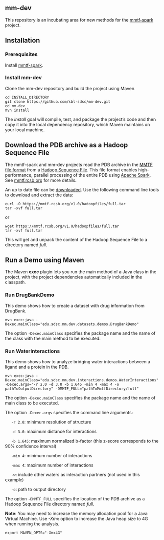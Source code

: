 ## mm-dev
This repository is an incubating area for new methods for the [mmtf-spark](https://github.com/sbl-sdsc/mmtf-spark) project.

## Installation
### Prerequisites
Install [mmtf-spark](https://github.com/sbl-sdsc/mmtf-spark).

### Install mm-dev
Clone the mm-dev repository and build the project using Maven.

```
cd INSTALL_DIRECTORY
git clone https://github.com/sbl-sdsc/mm-dev.git
cd mm-dev
mvn install
```
The *install* goal will compile, test, and package the project’s code and then copy it into the local dependency repository, which Maven maintains on your local machine.


## Download the PDB archive as a Hadoop Sequence File
The mmtf-spark and mm-dev projects read the PDB archive in the [MMTF file format](https://doi.org/10.1371/journal.pcbi.1005575) from a [Hadoop Sequence File](https://wiki.apache.org/hadoop/SequenceFile). This file format enables high-performance, parallel processing of the entire PDB using [Apache Spark](https://spark.apache.org).
See [mmtf.rcsb.org](https://mmtf.rcsb.org/download.html) for more details.

An up to date file can be [downloaded](http://mmtf.rcsb.org/v1.0/hadoopfiles/full.tar). Use the following command line tools to download and extract the data:

```
curl -O https://mmtf.rcsb.org/v1.0/hadoopfiles/full.tar
tar -xvf full.tar
```
or
```
wget https://mmtf.rcsb.org/v1.0/hadoopfiles/full.tar
tar -xvf full.tar
```

This will get and unpack the content of the Hadoop Sequence File to a directory named *full*. 

## Run a Demo using Maven
The Maven **exec** plugin lets you run the main method of a Java class in the project, with the project dependencies automatically included in the classpath.


### Run DrugBankDemo
This demo shows how to create a dataset with drug information from DrugBank.

```
mvn exec:java -Dexec.mainClass="edu.sdsc.mm.dev.datasets.demos.DrugBankDemo"
```

The option `-Dexec.mainClass` specifies the package name and the name of the class with the main method to be executed.


### Run WaterInteractions
This demo shows how to analyze bridging water interactions between a ligand and a protein in the PDB.

```
mvn exec:java -Dexec.mainClass="edu.sdsc.mm.dev.interactions.demos.WaterInteractions" -Dexec.args="-r 2.0 -d 3.0 -b 1.645 -min 4 -max 4 -o pathToOutputDirectory" -DMMTF_FULL="pathToMmtfDirectory/full"
```

The option `-Dexec.mainClass` specifies the package name and the name of main class to be executed.

The option `-Dexec.args` specifies the command line arguments:

&nbsp;&nbsp;&nbsp;&nbsp;&nbsp;`-r 2.0`: minimum resolution of structure

&nbsp;&nbsp;&nbsp;&nbsp;&nbsp;`-d 3.0`: maximum distance for interactions

&nbsp;&nbsp;&nbsp;&nbsp;&nbsp;`-b 1.645`: maximum normalized b-factor (this z-score corresponds to the 90% confidence interval)

&nbsp;&nbsp;&nbsp;&nbsp;&nbsp;`-min 4`: minimum number of interactions

&nbsp;&nbsp;&nbsp;&nbsp;&nbsp;`-max 4`: maximum number of interactions

&nbsp;&nbsp;&nbsp;&nbsp;&nbsp;`-w`: include other waters as interaction partners (not used in this example)

&nbsp;&nbsp;&nbsp;&nbsp;&nbsp;`-o`: path to output directory

The option `-DMMTF_FULL` specifies the location of the PDB archive as a Hadoop Sequence File directory named *full*.



**Note:** You may need to increase the memory allocation pool for a Java Virtual Machine. Use *-Xmx* option to increase the Java heap size to 4G when running the analysis.
```
export MAVEN_OPTS="-Xmx4G"
```
